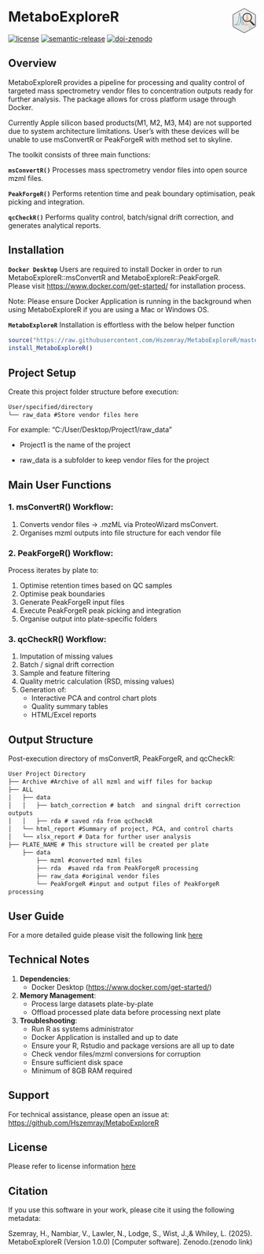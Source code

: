 MetaboExploreR
<img src='man/figures/logo.png' style='float: right; height:50px;' />
================

[![license](https://img.shields.io/github/license/vimalnathnambiar/exfilms.svg?color=%23A31F34)](LICENSE)
[![semantic-release](https://img.shields.io/badge/semantic--release-angular-E10079.svg?logo=semantic-release&logoColor=%23E10079)](https://github.com/semantic-release/semantic-release)
[![doi-zenodo](https://img.shields.io/badge/zenodo-10.5281/zenodo.10976761-blue.svg?logo=doi&logoColor=blue)](https://doi.org/10.5281/zenodo.10976761)

## Overview

MetaboExploreR provides a pipeline for processing and quality control of
targeted mass spectrometry vendor files to concentration outputs ready
for further analysis. The package allows for cross platform usage
through Docker.

Currently Apple silicon based products(M1, M2, M3, M4) are not supported
due to system architecture limitations. User’s with these devices will
be unable to use msConvertR or PeakForgeR with method set to skyline.

The toolkit consists of three main functions:

**`msConvertR()`** Processes mass spectrometry vendor files into open
source mzml files.

**`PeakForgeR()`** Performs retention time and peak boundary
optimisation, peak picking and integration.

**`qcCheckR()`** Performs quality control, batch/signal drift
correction, and generates analytical reports.

## Installation

**`Docker Desktop`** Users are required to install Docker in order to
run MetaboExploreR::msConvertR and MetaboExploreR::PeakForgeR.  
Please visit <https://www.docker.com/get-started/> for installation
process.

Note: Please ensure Docker Application is running in the background when
using MetaboExploreR if you are using a Mac or Windows OS.

**`MetaboExploreR`** Installation is effortless with the below helper
function

``` r
source("https://raw.githubusercontent.com/Hszemray/MetaboExploreR/master/R/install.R")
install_MetaboExploreR()
```

## Project Setup

Create this project folder structure before execution:

    User/specified/directory
    └── raw_data #Store vendor files here

For example: “C:/User/Desktop/Project1/raw_data”

- Project1 is the name of the project

- raw_data is a subfolder to keep vendor files for the project

## Main User Functions

### 1. msConvertR() Workflow:

1.  Converts vendor files → .mzML via ProteoWizard msConvert.
2.  Organises mzml outputs into file structure for each vendor file

### 2. PeakForgeR() Workflow:

Process iterates by plate to:

1.  Optimise retention times based on QC samples
2.  Optimise peak boundaries
3.  Generate PeakForgeR input files
4.  Execute PeakForgeR peak picking and integration
5.  Organise output into plate-specific folders

### 3. qcCheckR() Workflow:

1.  Imputation of missing values
2.  Batch / signal drift correction
3.  Sample and feature filtering  
4.  Quality metric calculation (RSD, missing values)  
5.  Generation of:
    - Interactive PCA and control chart plots  
    - Quality summary tables  
    - HTML/Excel reports

## Output Structure

Post-execution directory of msConvertR, PeakForgeR, and qcCheckR:

    User Project Directory
    ├── Archive #Archive of all mzml and wiff files for backup
    ├── ALL
    │   ├── data
    │   │   ├── batch_correction # batch  and singnal drift correction outputs
    │   │   ├── rda # saved rda from qcCheckR 
    │   └── html_report #Summary of project, PCA, and control charts
    │   └── xlsx_report # Data for further user analysis
    ├── PLATE_NAME # This structure will be created per plate
        ├── data
            ├── mzml #converted mzml files
            ├── rda  #saved rda from PeakForgeR processing
            ├── raw_data #original vendor files
            └── PeakForgeR #input and output files of PeakForgeR processing

## User Guide

For a more detailed guide please visit the following link
[here](https://Hszemray.github.io/MetaboExploreR/MetaboExploreR-vignette.html)

## Technical Notes

1.  **Dependencies**:
    - Docker Desktop (<https://www.docker.com/get-started/>)
2.  **Memory Management**:
    - Process large datasets plate-by-plate
    - Offload processed plate data before processing next plate
3.  **Troubleshooting**:
    - Run R as systems administrator
    - Docker Application is installed and up to date
    - Ensure your R, Rstudio and package versions are all up to date
    - Check vendor files/mzml conversions for corruption
    - Ensure sufficient disk space
    - Minimum of 8GB RAM required

## Support

For technical assistance, please open an issue at:  
<https://github.com/Hszemray/MetaboExploreR>

## License

Please refer to license information [here](LICENSE)

## Citation

If you use this software in your work, please cite it using the
following metadata:

Szemray, H., Nambiar, V., Lawler, N., Lodge, S., Wist, J.,& Whiley, L.
(2025). MetaboExploreR (Version 1.0.0) \[Computer software\].
Zenodo.(zenodo link)

<!-- Links -->

